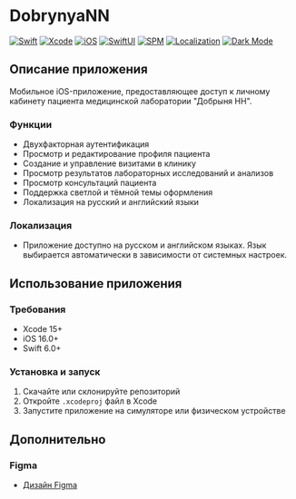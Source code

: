 # DobrynyaNN

[![Swift](https://img.shields.io/badge/Swift-6.0-orange?logo=swift)](https://swift.org)
[![Xcode](https://img.shields.io/badge/Xcode-15%2B-blue?logo=xcode)](https://developer.apple.com/xcode/)
[![iOS](https://img.shields.io/badge/iOS-16.0%2B-lightgrey?logo=apple)](https://developer.apple.com/ios/)
[![SwiftUI](https://img.shields.io/badge/UI-SwiftUI-blueviolet?logo=swift)](https://developer.apple.com/xcode/swiftui/)
[![SPM](https://img.shields.io/badge/Dependency%20Manager-SPM-orange)](https://swift.org/package-manager/)
[![Localization](https://img.shields.io/badge/Localization-RU%2FEN-yellowgreen)]()
[![Dark Mode](https://img.shields.io/badge/Appearance-Dark%20%26%20Light-black?logo=apple&logoColor=white)]()

## Описание приложения

Мобильное iOS-приложение, предоставляющее доступ к личному кабинету пациента медицинской лаборатории "Добрыня НН". 

### Функции
- Двухфакторная аутентификация
- Просмотр и редактирование профиля пациента
- Создание и управление визитами в клинику
- Просмотр результатов лабораторных исследований и анализов
- Просмотр консультаций пациента
- Поддержка светлой и тёмной темы оформления
- Локализация на русский и английский языки

### Локализация
- Приложение доступно на русском и английском языках. Язык выбирается автоматически в зависимости от системных настроек.

## Использование приложения

### Требования
- Xcode 15+
- iOS 16.0+
- Swift 6.0+

### Установка и запуск
1. Скачайте или склонируйте репозиторий
2. Откройте `.xcodeproj` файл в Xcode
3. Запустите приложение на симуляторе или физическом устройстве

## Дополнительно

### Figma
- [Дизайн Figma](https://www.figma.com/design/hEWA1K5nar2Sm2hf7yN3dR/%D0%94%D0%BE%D0%B1%D1%80%D1%8B%D0%BD%D1%8F-%D0%9D%D0%9D?node-id=0-1&t=wfR8X8CTCWVNIwq2-1)

